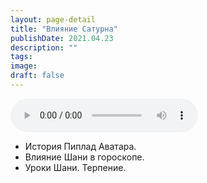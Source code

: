 ```yaml
---
layout: page-detail
title: "Влияние Сатурна"
publishDate: 2021.04.23
description: ""
tags:
image:
draft: false
---
```


<audio title="2021.04.23 - Влияние Сатурна.mp3" src="/upload/iblock/fd4/fd46a647f206c0d6a939c6342261e622.mp3" controls=""></audio>

* История Пиплад Аватара.
* Влияние Шани в гороскопе.
* Уроки Шани. Терпение.

  
